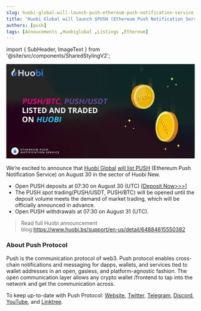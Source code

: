 ```yaml
---
slug: huobi-global-will-launch-push-ethereum-push-notification-service
title: 'Huobi Global will launch $PUSH (Ethereum Push Notification Service)'
authors: [push]
tags: [Annoucements ,Huobiglobal ,Listings ,Ethereum]
---
```

import { SubHeader, ImageText } from '@site/src/components/SharedStylingV2';

![Docusaurus Image](./cover-image.webp)

<!--truncate-->

We’re excited to announce that [Huobi Global](https://medium.com/u/65d3e2271234?source=post_page-----b2369e4b939d--------------------------------) [will list PUSH](https://twitter.com/HuobiGlobal/status/1432216764557901826) (Ethereum Push Notification Service) on August 30 in the sector of Huobi New.

- Open PUSH deposits at 07:30 on August 30 (UTC) [[Deposit Now>>>](https://www.huobi.com/en-us/finance-beta/deposit/push/)]
- The PUSH spot trading(PUSH/USDT, PUSH/BTC) will be opened until the deposit volume meets the demand of market trading, which will be officially announced in advance.
- Open PUSH withdrawals at 07:30 on August 31 (UTC).

<blockquote>Read full Huobi announcement blog:<a href='https://www.huobi.bs/support/en-us/detail/64884615550382'>https://www.huobi.bs/support/en-us/detail/64884615550382</a></blockquote>

### About Push Protocol

Push is the communication protocol of web3. Push protocol enables cross-chain notifications and messaging for dapps, wallets, and services tied to wallet addresses in an open, gasless, and platform-agnostic fashion. The open communication layer allows any crypto wallet /frontend to tap into the network and get the communication across.

To keep up-to-date with Push Protocol: [Website](https://push.org/), [Twitter](https://twitter.com/pushprotocol), [Telegram](https://t.me/epnsproject), [Discord](https://discord.gg/pushprotocol), [YouTube](https://www.youtube.com/c/EthereumPushNotificationService), and [Linktree](https://linktr.ee/pushprotocol).